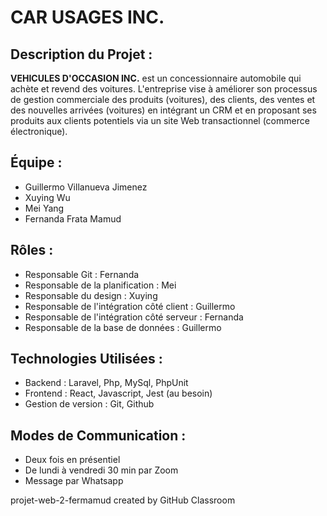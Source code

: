 # CAR USAGES INC.

## Description du Projet :

**VEHICULES D'OCCASION INC.** est un concessionnaire automobile qui achète et revend des voitures. L'entreprise
vise à améliorer son processus de gestion commerciale des produits (voitures), des clients, des ventes et des
nouvelles arrivées (voitures) en intégrant un CRM et en proposant ses produits aux clients potentiels via un site
Web transactionnel (commerce électronique).

## Équipe :

- Guillermo Villanueva Jimenez
- Xuying Wu
- Mei Yang
- Fernanda Frata Mamud

## Rôles :

- Responsable Git : Fernanda
- Responsable de la planification : Mei
- Responsable du design : Xuying
- Responsable de l'intégration côté client : Guillermo
- Responsable de l'intégration côté serveur : Fernanda
- Responsable de la base de données : Guillermo

## Technologies Utilisées :

-	Backend : Laravel, Php, MySql, PhpUnit 
-	Frontend : React, Javascript, Jest (au besoin) 
-	Gestion de version : Git, Github

## Modes de Communication :

-	Deux fois en présentiel
-	De lundi à vendredi  30 min par Zoom
-	Message par Whatsapp

projet-web-2-fermamud created by GitHub Classroom
